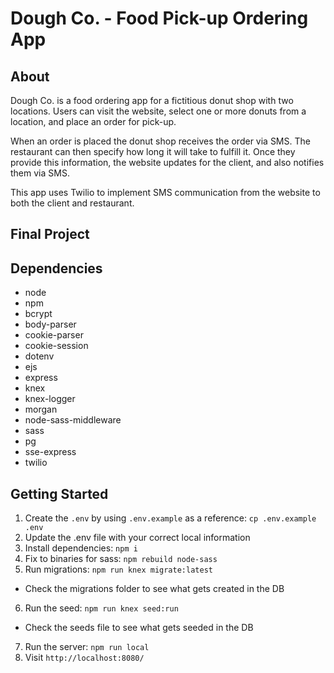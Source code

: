 # Dough Co. -  Food Pick-up Ordering App

## About

Dough Co. is a food ordering app for a fictitious donut shop with two locations. Users can visit the website, select one or more donuts from a location, and place an order for pick-up. 

When an order is placed the donut shop receives the order via SMS. The restaurant can then specify how long it will take to fulfill it. Once they provide this information, the website updates for the client, and also notifies them via SMS.

This app uses Twilio to implement SMS communication from the website to both the client and restaurant.

## Final Project



## Dependencies

- node
- npm
- bcrypt
- body-parser
- cookie-parser
- cookie-session
- dotenv
- ejs
- express
- knex
- knex-logger
- morgan
- node-sass-middleware
- sass
- pg
- sse-express
- twilio

## Getting Started

1. Create the `.env` by using `.env.example` as a reference: `cp .env.example .env`
2. Update the .env file with your correct local information
3. Install dependencies: `npm i`
4. Fix to binaries for sass: `npm rebuild node-sass`
5. Run migrations: `npm run knex migrate:latest`
  - Check the migrations folder to see what gets created in the DB
6. Run the seed: `npm run knex seed:run`
  - Check the seeds file to see what gets seeded in the DB
7. Run the server: `npm run local`
8. Visit `http://localhost:8080/`
